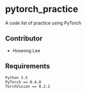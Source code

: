 # pytorch_practice
A code list of practice using PyTorch

## Contributor
* Hoseong Lee

## Requirements
```
Python 3.5
PyTorch == 0.4.0
TorchVision == 0.2.1
```
